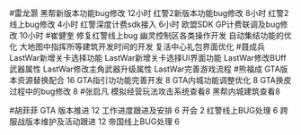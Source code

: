 
#雷龙灏 
黑帮新版本功能bug修改  12小时 
红警2新版本功能bug修改 8小时
红警2线上bug修改  4小时
红警深度计费sdk接入 6小时
欧盟SDK GP计费联调及bug修改  10小时
#崔健奎 
修复红警线上bug
幽灵控制区各类操作开发
自动集结功能的优化
大地图中指挥所等建筑开发时间的开发
复活中心礼包界面优化
#聂成兵 
LastWar新增关卡选择功能
LastWar新增关卡选择UI界面功能
LastWar修改BUff武器属性
LastWar修改主角武器升级属性
LastWar完善游戏流程
#熊福成 
GTA版本资源替换配合                                              16
GTA指引功功能完善开发                                           8
GTA内城功能调整优化                                               8
GTA换皮过程中的bug修改                                         8
#张启凡 
模拟经营玩法攻击系统查看8
黑帮内城建筑查看8


#胡菲菲 
GTA 版本推进 12
工作进度跟进及安排   6
开会 2
红警线上BUG处理     6
跨服战版本维护及活动跟进 12
帝国线上BUG处理      6